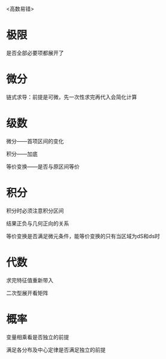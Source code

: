 <高数易错>

# 极限

是否全部必要项都展开了

# 微分

链式求导：前提是可微，先一次性求完再代入会简化计算

# 级数

微分——首项区间的变化

积分——加底

等价变换——是否与原区间等价



# 积分

积分时必须注意积分区间

结果正负与几何正向的关系

等价变换是否满足微元条件，能等价变换的只有当区域为dS和ds时

# 代数

求完特征值重新带入

二次型展开看矩阵



# 概率

变量相乘看是否独立的前提

满足各分布及中心定律是否满足独立的前提
